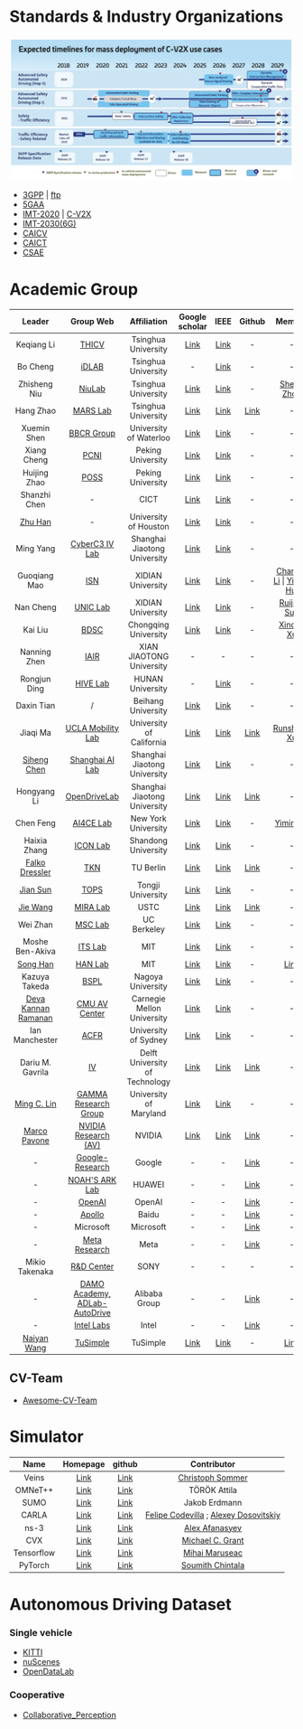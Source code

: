 Standards & Industry Organizations
======
![5GAA Roadmap for Advanced Driving Use Cases and Connectivity Technologies](./images/roadmap.png.webp)

* [3GPP](https://www.3gpp.org/) &#124; [ftp](https://www.3gpp.org/ftp/)
* [5GAA](https://5gaa.org/)
* [IMT-2020](https://www.imt2020.org.cn/) &#124; [C-V2X](http://v2x.caict.ac.cn/index.html)
* [IMT-2030(6G)](https://www.imt2030.org.cn/)
* [CAICV](http://www.caicv.org.cn/index.php/index)
* [CAICT](http://www.caict.ac.cn/)
* [CSAE](https://zhishi.sae-china.org/)

Academic Group
======

| Leader | Group Web | Affiliation | Google scholar | IEEE | Github | Member |
| :---: | :---: | :---: | :---: | :---: | :---: | :---: |
| Keqiang Li | [THICV](https://www.labxing.com/thicv) | Tsinghua University | [Link](https://scholar.google.com/citations?hl=en&user=x58fnLQAAAAJ&view_op=list_works&sortby=pubdate) | [Link](https://ieeexplore.ieee.org/author/37277621900) | - | -
| Bo Cheng | [iDLAB](http://www.idlab-tsinghua.com/thulab/labweb/index.html) | Tsinghua University | - | [Link](https://ieeexplore.ieee.org/author/37577309100) | - | -
| Zhisheng Niu | [NiuLab](http://network.ee.tsinghua.edu.cn/niulab/) | Tsinghua University | [Link](https://scholar.google.com/citations?hl=en&user=gnxgnwQAAAAJ&view_op=list_works&sortby=pubdate) | [Link](https://ieeexplore.ieee.org/author/37269009300) | - | [Sheng Zhou](http://network.ee.tsinghua.edu.cn/shengzhou/index.html)
| Hang Zhao | [MARS Lab](http://group.iiis.tsinghua.edu.cn/~marslab/#/) | Tsinghua University | [Link](https://scholar.google.com/citations?hl=zh-CN&user=DmahiOYAAAAJ&view_op=list_works&sortby=pubdate) | [Link](https://ieeexplore.ieee.org/author/37086256017) | [Link](https://github.com/Tsinghua-MARS-Lab) | -
| Xuemin Shen | [BBCR Group](https://uwaterloo.ca/broadband-communications-research-lab/) | University of Waterloo | [Link](https://scholar.google.com.hk/citations?hl=en&user=Bjl3GwoAAAAJ&view_op=list_works&sortby=pubdate) | [Link](https://ieeexplore.ieee.org/author/37278603300) | - | -
| Xiang Cheng | [PCNI](http://pcni.pku.edu.cn/cn/homepage.html) | Peking University | [Link](https://scholar.google.com.hk/citations?hl=en&user=RSLHBzgAAAAJ&view_op=list_works&sortby=pubdate) | [Link](https://ieeexplore.ieee.org/author/37399092900) | - | -
| Huijing Zhao | [POSS](http://www.poss.pku.edu.cn/index.html) | Peking University | [Link](https://scholar.google.com/citations?user=q-aZF-kAAAAJ&hl=en&oi=sra) | [Link](https://ieeexplore.ieee.org/author/37290336200) | - | -
| Shanzhi Chen | - | CICT | [Link](https://scholar.google.com.hk/citations?hl=en&user=6j02EGoAAAAJ&view_op=list_works&sortby=pubdate) | [Link](https://ieeexplore.ieee.org/author/37290960300) | - | -
| [Zhu Han](http://www2.egr.uh.edu/~zhan2/) | - | University of Houston | [Link](https://scholar.google.com.hk/citations?hl=en&user=ty7wIXoAAAAJ&view_op=list_works&sortby=pubdate) | [Link](https://ieeexplore.ieee.org/author/37278605300) | - | -
| Ming Yang | [CyberC3 IV Lab](https://cyberc3.sjtu.edu.cn/index.htm) | Shanghai Jiaotong University | [Link](https://scholar.google.com/citations?hl=en&user=0TCYA3YAAAAJ&view_op=list_works&sortby=pubdate) | [Link](https://ieeexplore.ieee.org/author/37576820400) | - | -
| Guoqiang Mao | [ISN](https://isn.xidian.edu.cn/index.htm) | XIDIAN University | [Link](https://scholar.google.com/citations?hl=en&user=v98il94AAAAJ&view_op=list_works&sortby=pubdate) | [Link](https://ieeexplore.ieee.org/author/37298234600) | - | [Changle Li](https://scholar.google.com/citations?user=rTlcIV8AAAAJ&hl=en&oi=ao) &#124; [Yilong Hui](https://scholar.google.com/citations?hl=en&user=q0U7esoAAAAJ&view_op=list_works&sortby=pubdate)
| Nan Cheng | [UNIC Lab](https://www.unicxidian.org/tour/) | XIDIAN University | [Link](https://scholar.google.com/citations?hl=en&user=Cxm51twAAAAJ&view_op=list_works&sortby=pubdate) | [Link](https://ieeexplore.ieee.org/author/37070953100) | - | [Ruijing Sun](https://scholar.google.com/citations?hl=en&user=R43nWm4AAAAJ&view_op=list_works&sortby=pubdate)
| Kai Liu | [BDSC](http://www.bdsc.site/) | Chongqing University | [Link](https://scholar.google.com/citations?hl=en&user=6YkCbT8AAAAJ&view_op=list_works&sortby=pubdate) | [Link](https://ieeexplore.ieee.org/author/38269608600) | - | [Xincao Xu](https://www.neardws.com/)
| Nanning Zhen | [IAIR](http://iair.xjtu.edu.cn/index.htm) | XIAN JIAOTONG University | - | - | - | -
| Rongjun Ding | [HIVE Lab](http://hive-lab.hnu.edu.cn/index.htm) | HUNAN University | - | [Link](https://ieeexplore.ieee.org/author/37089706133) | - | -
| Daxin Tian | / | Beihang University | [Link](https://scholar.google.com/citations?hl=en&user=Dz3E33gAAAAJ&view_op=list_works&sortby=pubdate) | [Link](https://ieeexplore.ieee.org/authsor/37406931400) | - | -
| Jiaqi Ma | [UCLA Mobility Lab](https://mobility-lab.seas.ucla.edu/about/) | University of California | [Link](https://scholar.google.com/citations?hl=en&user=S3cQz1AAAAAJ&view_op=list_works&sortby=pubdate) | [Link](https://ieeexplore.ieee.org/author/37085693088) | [Link](https://github.com/ucla-mobility) | [Runsheng Xu](https://github.com/DerrickXuNu)
| [Siheng Chen](https://siheng-chen.github.io/) | [Shanghai AI Lab](https://www.shlab.org.cn/aboutus) | Shanghai Jiaotong University | [Link](https://scholar.google.com/citations?user=W_Q33RMAAAAJ&hl=en&oi=ao) | [Link](https://ieeexplore.ieee.org/author/37085436580) | - | -
| Hongyang Li | [OpenDriveLab](https://opendrivelab.com/) | Shanghai Jiaotong University | [Link](https://scholar.google.com/citations?hl=en&user=Hfrih1EAAAAJ&view_op=list_works&sortby=pubdate) | [Link](https://ieeexplore.ieee.org/author/37089612139) | [Link](https://github.com/OpenDriveLab) | -
| Chen Feng | [AI4CE Lab](https://ai4ce.github.io/) | New York University | [Link](https://scholar.google.com/citations?user=YeG8ZM0AAAAJ&hl=en&oi=ao) | [Link](https://ieeexplore.ieee.org/author/37086391326) | - | [Yiming Li](https://roboticsyimingli.github.io/)
| Haixia Zhang | [ICON Lab](http://www.icon.sdu.edu.cn/index.htm) | Shandong University | [Link](http://control.sdu.edu.cn/info/1083/2286.htm) | [Link](https://ieeexplore.ieee.org/author/37280795800) | - | -
| [Falko Dressler](https://www.tkn.tu-berlin.de/team/dressler/) | [TKN](https://www.tkn.tu-berlin.de/) | TU Berlin | [Link](https://scholar.google.com/citations?user=sK8213AAAAAJ&hl=en&oi=ao) | [Link](https://ieeexplore.ieee.org/author/37088730245) | [Link](https://github.com/tkn-tub) | - |
| [Jian Sun](https://tops.tongji.edu.cn/index.htm)| [TOPS](https://tops.tongji.edu.cn/index.htm) | Tongji University | [Link](https://scholar.google.com/citations?user=ALVSZAYAAAAJ&hl=en&oi=sra) | [Link](https://ieeexplore.ieee.org/author/37407524800) | - | - | 
| [Jie Wang](https://miralab.ai/people/jie-wang/) | [MIRA Lab](https://miralab.ai/) | USTC | [Link](https://scholar.google.com/citations?user=OugG4dUAAAAJ&hl=en&oi=sra) | [Link](https://ieeexplore.ieee.org/author/37088893312) | [Link](https://github.com/MIRALab-USTC) | - |
| Wei Zhan | [MSC Lab](https://msc.berkeley.edu/) | UC Berkeley | [Link](https://scholar.google.com/citations?hl=en&user=xVN3UxYAAAAJ&view_op=list_works&sortby=pubdate) | [Link](https://ieeexplore.ieee.org/author/37088772102) | - | - |
| Moshe Ben-Akiva | [ITS Lab](https://www.its.mit.edu/) | MIT | [Link](https://scholar.google.com/citations?user=HubmsyoAAAAJ&hl=en&oi=ao) | [Link](https://ieeexplore.ieee.org/author/38277775200) | - | - |
| [Song Han](https://songhan.mit.edu/) | [HAN Lab](https://songhan.mit.edu/) | MIT | [Link](https://scholar.google.com/citations?user=E0iCaa4AAAAJ&hl=en&oi=sra) | [Link](https://ieeexplore.ieee.org/author/37086460117) | - | [Link](https://github.com/mit-han-lab) |
| Kazuya Takeda | [BSPL](https://takedalab.g.sp.m.is.nagoya-u.ac.jp/groups/autonomous-driving-group) | Nagoya University | [Link](https://scholar.google.com/citations?hl=en&user=O4epWMcAAAAJ&pagesize=100&view_op=list_works&sortby=pubdate) | [Link](https://ieeexplore.ieee.org/author/37269965700) | - | - |
| [Deva Kannan Ramanan](https://www.ri.cmu.edu/ri-faculty/deva-kannan-ramanan/) | [CMU AV Center](https://labs.ri.cmu.edu/av-center/) | Carnegie Mellon University | [Link](https://scholar.google.com/citations?user=9B8PoXUAAAAJ&hl=en&oi=ao) | [Link](https://ieeexplore.ieee.org/author/37393712400) | - | - |
| Ian Manchester | [ACFR](https://robotics.sydney.edu.au/) | University of Sydney | [Link](https://scholar.google.com/citations?user=VEPTSCUAAAAJ&hl=en&oi=ao) | [Link](https://ieeexplore.ieee.org/author/37403574900) | - | - |
| Dariu M. Gavrila | [IV](https://intelligent-vehicles.org/) | Delft University of Technology | [Link](https://scholar.google.com/citations?hl=en&user=wQU1dJAAAAAJ&pagesize=100&view_op=list_works) | [Link](https://ieeexplore.ieee.org/author/37284630500) | [Link](https://github.com/tudelft-iv) | - |
| [Ming C. Lin](http://www.cs.umd.edu/~lin/) | [GAMMA Research Group](https://gamma.umd.edu/) | University of Maryland | [Link](https://scholar.google.com/citations?user=ugFNit4AAAAJ&hl=en&oi=sra) | [Link](https://ieeexplore.ieee.org/author/37278387400) | - | - |
| [Marco Pavone](https://web.stanford.edu/~pavone/index.html) | [NVIDIA Research (AV)](https://nvr-avg.github.io/) | NVIDIA | [Link](https://scholar.google.com/citations?user=RhOpyXcAAAAJ&hl=en&oi=ao) | [Link](https://ieeexplore.ieee.org/author/37307912900) | [Link](https://github.com/NVlabs) | - |
| - | [Google-Research](https://research.google/) | Google | - | - | [Link](https://github.com/google-research/google-research) | - |
| - | [NOAH'S ARK Lab](https://noahlab.com.hk/#/home) | HUAWEI | - | - | [Link](https://github.com/huawei-noah) | - |
| - | [OpenAI](https://openai.com/) | OpenAI | - | - | [Link](https://github.com/openai) | - |
| - | [Apollo](https://www.apollo.auto/) | Baidu | - | - | [Link](https://github.com/ApolloAuto) | - |
| - | Microsoft | Microsoft | - | - | [Link](https://github.com/microsoft) | - |
| - | [Meta Research](https://research.facebook.com/) | Meta | - | - | [Link](https://github.com/facebookresearch) | - |
| Mikio Takenaka | [R&D Center](https://www.sony.com/en/SonyInfo/research/about/china-laboratory/) | SONY | - | - | - | - |
| - | [DAMO Academy, ADLab-AutoDrive](https://damo.alibaba.com/) | Alibaba Group | - | - | [Link](https://github.com/ADLab-AutoDrive) | - |
| - | [Intel Labs](https://www.intel.com/content/www/us/en/research/overview.html) | Intel | - | - | [Link](https://github.com/IntelLabs) | - |
| [Naiyan Wang](https://winsty.net/) | [TuSimple](https://cn.tusimple.com/) | TuSimple | [Link](https://ieeexplore.ieee.org/author/37085671305) | [Link](https://ieeexplore.ieee.org/author/37085671305) | - | [Link](https://github.com/TuSimple) |

## CV-Team
- [Awesome-CV-Team](https://github.com/extreme-assistant/Awesome-CV-Team)

Simulator
======

| Name | Homepage | github | Contributor |
| :---: | :---: |  :---: |  :---: | 
| Veins | [Link](http://veins.car2x.org/) | [Link](https://github.com/veins) | [Christoph Sommer](https://www.cms-labs.org/people/sommer/) |
| OMNeT++ | [Link](https://omnetpp.org/) | [Link](https://github.com/omnetpp) | TÖRÖK Attila |
| SUMO | [Link](https://sumo.dlr.de/docs/index.html) | [Link](https://github.com/eclipse/sumo) | Jakob Erdmann |
| CARLA | [Link](http://carla.org/) | [Link](https://github.com/carla-simulator) | [Felipe Codevilla](https://www.codevilla.info/) ; [Alexey Dosovitskiy](https://scholar.google.com/citations?user=FXNJRDoAAAAJ&hl=en&oi=sra) |
| ns-3 | [Link](https://www.nsnam.org/) | [Link](https://github.com/nsnam) | [Alex Afanasyev](https://users.cs.fiu.edu/~afanasyev/) |
| CVX | [Link](http://cvxr.com/) | [Link](https://github.com/cvxr) | [Michael C. Grant](http://cvxr.com/bio/) |
| Tensorflow | [Link](https://www.tensorflow.org/?hl=zh-cn) | [Link](https://github.com/tensorflow/tensorflow) | [Mihai Maruseac](https://mihai.page/) |
| PyTorch | [Link](https://pytorch.org/) | [Link](https://github.com/pytorch) | [Soumith Chintala](https://soumith.ch/) |


Autonomous Driving Dataset
======

### Single vehicle 
- [KITTI](https://www.cvlibs.net/datasets/kitti/eval_object.php?obj_benchmark=3d)
- [nuScenes](https://www.nuscenes.org/)
- [OpenDataLab](https://opendatalab.org.cn/home)

### Cooperative
- [Collaborative_Perception](https://github.com/Little-Podi/Collaborative_Perception)
